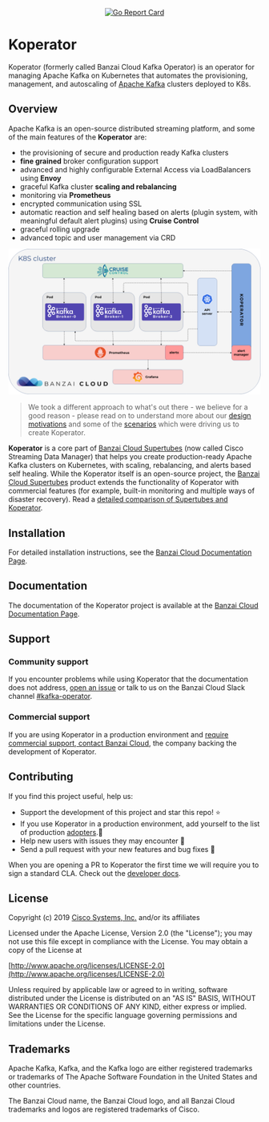 <p align="center">

  <a href="https://goreportcard.com/report/github.com/banzaicloud/koperator">
    <img src="https://goreportcard.com/badge/github.com/banzaicloud/koperator" alt="Go Report Card">
  </a>

</p>

# Koperator

Koperator (formerly called Banzai Cloud Kafka Operator) is an operator for managing Apache Kafka on Kubernetes that automates the provisioning, management, and autoscaling of [Apache Kafka](https://kafka.apache.org) clusters deployed to K8s.

## Overview

Apache Kafka is an open-source distributed streaming platform, and some of the main features of the **Koperator** are:

- the provisioning of secure and production ready Kafka clusters
- **fine grained** broker configuration support
- advanced and highly configurable External Access via LoadBalancers using **Envoy**
- graceful Kafka cluster **scaling and rebalancing**
- monitoring via **Prometheus**
- encrypted communication using SSL
- automatic reaction and self healing based on alerts (plugin system, with meaningful default alert plugins) using **Cruise Control**
- graceful rolling upgrade
- advanced topic and user management via CRD

![Koperator architecture](docs/img/kafka-operator-arch.png)

>We took a different approach to what's out there - we believe for a good reason - please read on to understand more about our [design motivations](docs/features.md) and some of the [scenarios](docs/scenarios.md) which were driving us to create Koperator.

**Koperator** is a core part of [Banzai Cloud Supertubes](https://banzaicloud.com/products/supertubes/) (now called Cisco Streaming Data Manager) that helps you create production-ready Apache Kafka clusters on Kubernetes, with scaling, rebalancing, and alerts based self healing. While the Koperator itself is an open-source project, the [Banzai Cloud Supertubes](https://banzaicloud.com/products/supertubes/) product extends the functionality of Koperator with commercial features (for example, built-in monitoring and multiple ways of disaster recovery). Read a [detailed comparison of Supertubes and Koperator](https://banzaicloud.com/docs/supertubes/kafka-operator-supertubes-feature-comparison/).

## Installation

For detailed installation instructions, see the [Banzai Cloud Documentation Page](https://banzaicloud.com/docs/supertubes/kafka-operator/install-kafka-operator/).

## Documentation

The documentation of the Koperator project is available at the [Banzai Cloud Documentation Page](https://banzaicloud.com/docs/supertubes/kafka-operator/).

## Support

### Community support

If you encounter problems while using Koperator that the documentation does not address, [open an issue](https://github.com/banzaicloud/koperator/issues) or talk to us on the Banzai Cloud Slack channel [#kafka-operator](https://banzaicloud.com/invite-slack/).

### Commercial support

If you are using Koperator in a production environment and [require commercial support, contact Banzai Cloud](https://banzaicloud.com/contact/), the company backing the development of Koperator.

## Contributing

If you find this project useful, help us:

- Support the development of this project and star this repo! :star:
- If you use Koperator in a production environment, add yourself to the list of production [adopters](https://github.com/banzaicloud/koperator/blob/master/ADOPTERS.md).:metal: <br>
- Help new users with issues they may encounter :muscle:
- Send a pull request with your new features and bug fixes :rocket:

When you are opening a PR to Koperator the first time we will require you to sign a standard CLA. Check out the [developer docs](docs/developer.md).

## License

Copyright (c) 2019 [Cisco Systems, Inc.](https://www.cisco.com) and/or its affiliates

Licensed under the Apache License, Version 2.0 (the "License");
you may not use this file except in compliance with the License.
You may obtain a copy of the License at

[http://www.apache.org/licenses/LICENSE-2.0](http://www.apache.org/licenses/LICENSE-2.0)

Unless required by applicable law or agreed to in writing, software
distributed under the License is distributed on an "AS IS" BASIS,
WITHOUT WARRANTIES OR CONDITIONS OF ANY KIND, either express or implied.
See the License for the specific language governing permissions and
limitations under the License.

## Trademarks

Apache Kafka, Kafka, and the Kafka logo are either registered trademarks or trademarks of The Apache Software Foundation in the United States and other countries.

The Banzai Cloud name, the Banzai Cloud logo, and all Banzai Cloud trademarks and logos are registered trademarks of Cisco.
